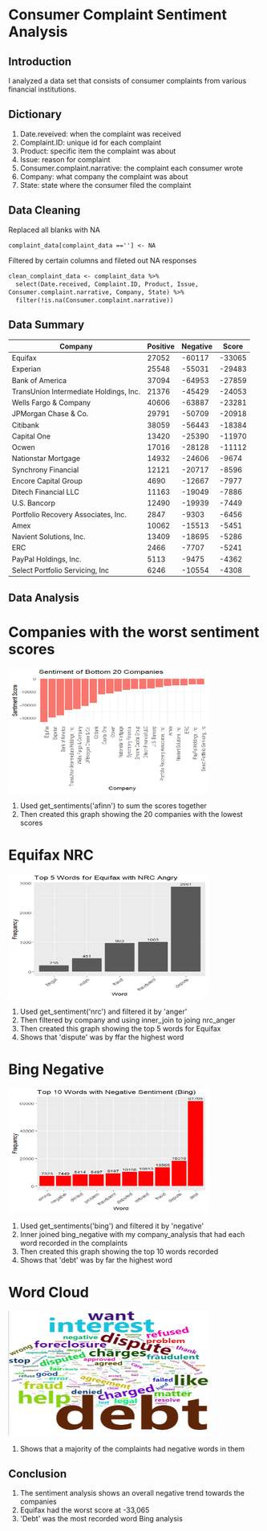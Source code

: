 # Consumer Complaint Sentiment Analysis

## Introduction
I analyzed a data set that consists of consumer complaints from various financial institutions. 

## Dictionary
1) Date.reveived: when the complaint was received
2) Complaint.ID: unique id for each complaint
3) Product: specific item the complaint was about
4) Issue: reason for complaint
5) Consumer.complaint.narrative: the complaint each consumer wrote
6) Company: what company the complaint was about
7) State: state where the consumer filed the complaint

## Data Cleaning
Replaced all blanks with NA
```
complaint_data[complaint_data ==''] <- NA
```
Filtered by certain columns and fileted out NA responses
```
clean_complaint_data <- complaint_data %>%
  select(Date.received, Complaint.ID, Product, Issue, Consumer.complaint.narrative, Company, State) %>%
  filter(!is.na(Consumer.complaint.narrative))
```
## Data Summary
	
| Company                                 | Positive | Negative | Score  |
|-----------------------------------------|----------|----------|--------|
| Equifax                                 | 27052    | -60117   | -33065 |
| Experian                                | 25548    | -55031   | -29483 |
| Bank of America                         | 37094    | -64953   | -27859 |
| TransUnion Intermediate Holdings, Inc.  | 21376    | -45429   | -24053 |
| Wells Fargo & Company                   | 40606    | -63887   | -23281 |
| JPMorgan Chase & Co.                    | 29791    | -50709   | -20918 |
| Citibank                                | 38059    | -56443   | -18384 |
| Capital One                             | 13420    | -25390   | -11970 |
| Ocwen                                   | 17016    | -28128   | -11112 |
| Nationstar Mortgage                     | 14932    | -24606   | -9674  |
| Synchrony Financial                     | 12121    | -20717   | -8596  |
| Encore Capital Group                    | 4690     | -12667   | -7977  |
| Ditech Financial LLC                    | 11163    | -19049   | -7886  |
| U.S. Bancorp                            | 12490    | -19939   | -7449  |
| Portfolio Recovery Associates, Inc.     | 2847     | -9303    | -6456  |
| Amex                                    | 10062    | -15513   | -5451  |
| Navient Solutions, Inc.                 | 13409    | -18695   | -5286  |
| ERC                                     | 2466     | -7707    | -5241  |
| PayPal Holdings, Inc.                   | 5113     | -9475    | -4362  |
| Select Portfolio Servicing, Inc         | 6246     | -10554   | -4308  |

## Data Analysis
# Companies with the worst sentiment scores
<img src="Graphs and Word Cloud/Sentiment Analysis Bottom 20.png" height = 250, width = 400>

1) Used get_sentiments('afinn') to sum the scores together
2) Then created this graph showing the 20 companies with the lowest scores

# Equifax NRC
<img src="Graphs and Word Cloud/Equifax NRC.png" height = 250, width = 400>

1) Used get_sentiment('nrc') and filtered it by 'anger'
2) Then filtered by company and using inner_join to joing nrc_anger
3) Then created this graph showing the top 5 words for Equifax
4) Shows that 'dispute' was by ffar the highest word

# Bing Negative
<img src="Graphs and Word Cloud/Negative Bing.png" height = 250, width = 400>

1) Used get_sentiments('bing') and filtered it by 'negative'
2) Inner joined bing_negative with my company_analysis that had each word recorded in the complaints
3) Then created this graph showing the top 10 words recorded
4) Shows that 'debt' was by far the highest word

# Word Cloud
<img src="Graphs and Word Cloud/wordcloud.png" height = 250, width = 400>

1) Shows that a majority of the complaints had negative words in them

## Conclusion
1) The sentiment analysis shows an overall negative trend towards the companies
2) Equifax had the worst score at -33,065
3) 'Debt' was the most recorded word Bing analysis




